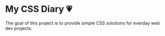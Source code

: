 # My CSS Diary 💗

The goal of this project is to provide simple CSS solutions for everday web dev projects.
